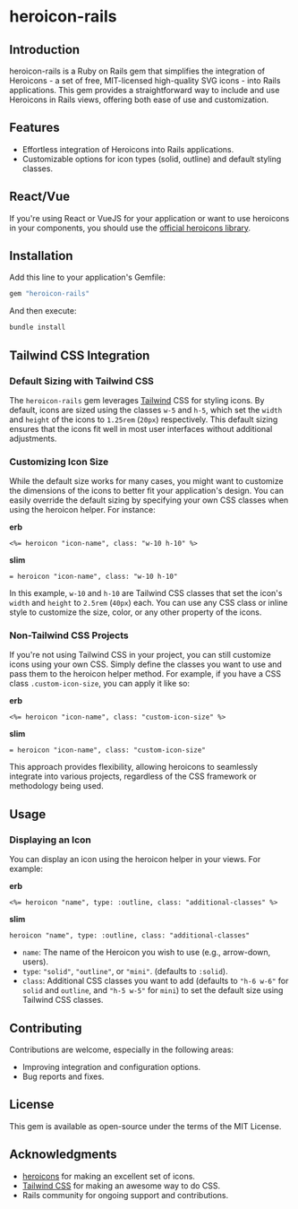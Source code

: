 # heroicon-rails

## Introduction
heroicon-rails is a Ruby on Rails gem that simplifies the integration of Heroicons - a set of free, MIT-licensed high-quality SVG icons - into Rails applications. This gem provides a straightforward way to include and use Heroicons in Rails views, offering both ease of use and customization.

## Features
- Effortless integration of Heroicons into Rails applications.
- Customizable options for icon types (solid, outline) and default styling classes.

## React/Vue

If you're using React or VueJS for your application or want to use heroicons in your components, you should use the [official heroicons library](https://github.com/tailwindlabs/heroicons).

## Installation
Add this line to your application's Gemfile:

```ruby
gem "heroicon-rails"
```

And then execute:

```bash
bundle install
```

## Tailwind CSS Integration
### Default Sizing with Tailwind CSS

The `heroicon-rails` gem leverages [Tailwind](https://tailwindcss.com/) CSS for styling icons. By default, icons are sized using the classes `w-5` and `h-5`, which set the `width` and `height` of the icons to `1.25rem` (`20px`) respectively. This default sizing ensures that the icons fit well in most user interfaces without additional adjustments.

### Customizing Icon Size
While the default size works for many cases, you might want to customize the dimensions of the icons to better fit your application's design. You can easily override the default sizing by specifying your own CSS classes when using the heroicon helper. For instance:

**erb**
```erb
<%= heroicon "icon-name", class: "w-10 h-10" %>
```

**slim**
```slim
= heroicon "icon-name", class: "w-10 h-10"
```

In this example, `w-10` and `h-10` are Tailwind CSS classes that set the icon's `width` and `height` to `2.5rem` (`40px`) each. You can use any CSS class or inline style to customize the size, color, or any other property of the icons.

### Non-Tailwind CSS Projects

If you're not using Tailwind CSS in your project, you can still customize icons using your own CSS. Simply define the classes you want to use and pass them to the heroicon helper method. For example, if you have a CSS class `.custom-icon-size`, you can apply it like so:

**erb**
```erb
<%= heroicon "icon-name", class: "custom-icon-size" %>
```
**slim**
```slim
= heroicon "icon-name", class: "custom-icon-size"
```

This approach provides flexibility, allowing heroicons to seamlessly integrate into various projects, regardless of the CSS framework or methodology being used.

## Usage

### Displaying an Icon
You can display an icon using the heroicon helper in your views. For example:

**erb**
```erb
<%= heroicon "name", type: :outline, class: "additional-classes" %>
```
**slim**
```slim
heroicon "name", type: :outline, class: "additional-classes"
```
- `name`: The name of the Heroicon you wish to use (e.g., arrow-down, users).
- `type`: `"solid"`, `"outline"`, or `"mini"`. (defaults to `:solid`).
- `class`: Additional CSS classes you want to add (defaults to `"h-6 w-6"` for `solid` and `outline`, and `"h-5 w-5"` for `mini`) to set the default size using Tailwind CSS classes.

## Contributing
Contributions are welcome, especially in the following areas:

- Improving integration and configuration options.
- Bug reports and fixes.

## License
This gem is available as open-source under the terms of the MIT License.

## Acknowledgments
- [heroicons](https://heroicons.com/) for making an excellent set of icons.
- [Tailwind CSS](https://tailwindcss.com) for making an awesome way to do CSS.
- Rails community for ongoing support and contributions.
